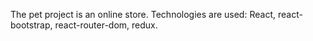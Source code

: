 The pet project is an online store. Technologies are used: React, react-bootstrap, react-router-dom, redux.
